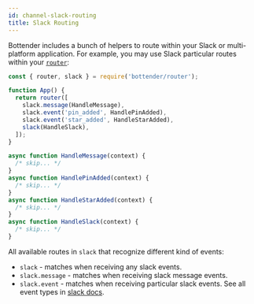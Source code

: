```yaml
---
id: channel-slack-routing
title: Slack Routing
---
```


Bottender includes a bunch of helpers to route within your Slack or multi-platform application. For example, you may use Slack particular routes within your [`router`](the-basics-routing.md):

```js
const { router, slack } = require('bottender/router');

function App() {
  return router([
    slack.message(HandleMessage),
    slack.event('pin_added', HandlePinAdded),
    slack.event('star_added', HandleStarAdded),
    slack(HandleSlack),
  ]);
}

async function HandleMessage(context) {
  /* skip... */
}
async function HandlePinAdded(context) {
  /* skip... */
}
async function HandleStarAdded(context) {
  /* skip... */
}
async function HandleSlack(context) {
  /* skip... */
}
```

All available routes in `slack` that recognize different kind of events:

- `slack` - matches when receiving any slack events.
- `slack.message` - matches when receiving slack message events.
- `slack.event` - matches when receiving particular slack events. See all event types in [slack docs](https://api.slack.com/events).
